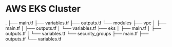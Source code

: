 # AWS EKS Cluster

.
├── main.tf
├── variables.tf
├── outputs.tf
└── modules
    ├── vpc
    │   ├── main.tf
    │   ├── outputs.tf
    │   └── variables.tf
    ├── eks
    │   ├── main.tf
    │   ├── outputs.tf
    │   └── variables.tf
    └── security_groups
        ├── main.tf
        ├── outputs.tf
        └── variables.tf
